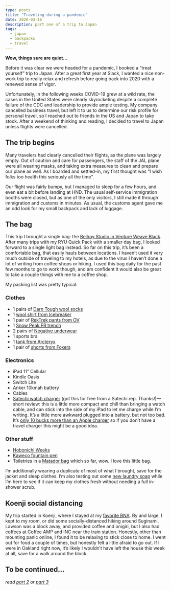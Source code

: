 ```yaml
---
type: posts
title: "Traveling during a pandemic"
date: 2020-03-16
description: part one of a trip to Japan
tags:
  - japan
  - backpacks
  - travel
---
```


**Wow, things sure are quiet...**

Before it was clear we were headed for a pandemic, I booked a “treat yourself” trip to Japan. After a great first year at Slack, I wanted a nice non-work trip to really relax and refresh before going back into 2020 with a renewed sense of vigor. 

Unfortunately, in the following weeks COVID-19 grew at a wild rate, the cases in the United States were clearly skyrocketing despite a complete failure of the CDC and leadership to provide ample testing. My company cancelled business travel, but left it to us to determine our risk profile for personal travel, so I reached out to friends in the US and Japan to take stock. After a weekend of thinking and reading, I decided to travel to Japan unless flights were cancelled. 

## The trip begins

Many travelers had clearly cancelled their flights, as the plane was largely empty. Out of caution and care for passengers, the staff of the JAL plane were all wearing masks, and taking extra measures to clean and prepare our plane as well. As I boarded and settled-in, my first thought was “I wish folks too health this seriously all the time”. 

Our flight was fairly bumpy, but I managed to sleep for a few hours, and even eat a bit before landing at HND. The usual self-service immigration booths were closed, but as one of the only visitors, I still made it through immigration and customs in minutes. As usual, the customs agent gave me an odd look for my small backpack and lack of luggage. 

## The bag

This trip I brought a single bag: the [Bellroy Studio in Venture Weave Black](https://bellroy.com/products/studio-backpack/venture/black). After many trips with my RYU Quick Pack with a smaller day bag, I looked forward to a single light bag instead. So far on this trip, it’s been a comfortable bag, that easily hauls between locations. I haven’t used it very much outside of traveling to my hotels, as due to the virus I haven’t done a lot of writing from coffee shops or hiking. I used this bag daily for the past few months to go to work though, and am confident it would also be great to take a couple things with me to a coffee shop.

My packing list was pretty typical:

### Clothes 

- 1 pairs of [Darn Tough wool socks](https://darntough.com/products/womens-ss18-vertex-no-show-tab-ultra-light)
- 1 [wool shirt from Icebreaker](https://www.icebreaker.com/en-us/womens-tops/cool-lite-solace-short-sleeve-scoop/104640.html)
- 1 pair of [RekTrek pants from OV](https://www.outdoorvoices.com/products/rectrek-pant)
- 1 [Snow Peak FR trench](https://www.amazon.com/Snow-Peak-Womens-Rain-Trench/dp/B07MWC4KZ8)
- 2 pairs of [Negative underwear](https://negativeunderwear.com/collections/underwear/products/black-whipped-high-rise)
- 1 sports bra
- 1 [tank from Arcteryx](https://www.amazon.com/Arcteryx-Eagan-Tank-Top-Womens/dp/B078XHPXJH/ref=pd_sbs_468_4/136-2112403-2472869)
- 1 pair of [shorts from Foxers](https://www.foxers.com/boxer-briefs/)

### Electronics

- iPad 11” Cellular
- Kindle Oasis
- Switch Lite
- Anker 10kmah battery
- Cables
- [Satechi watch charger](https://satechi.net/products/usb-c-magnetic-charging-dock) (got this for free from a Satechi rep. Thanks!)—short review: this is a little more compact and chill than bringing a watch cable, and can stick into the side of my iPad to let me charge while I’m writing. It’s a little more awkward plugged into a battery, but not too bad. It’s [only 10 bucks more than an Apple charger](https://www.apple.com/shop/product/MX2G2AM/A/apple-watch-magnetic-charging-cable-03m?fnode=83) so if you don’t have a travel charger this might be a good idea.

### Other stuff

- [Hobonichi Weeks](https://www.1101.com/store/techo/en/2020/all_about/weeks/)
- [Kaweco fountain pen](https://www.kaweco-pen.com/en)
- Toiletries in a [Matador bag](https://matadorup.com/products/flatpak-toiletry-case) which so far, wow. I love this little bag.

I’m additionally wearing a duplicate of most of what I brought, save for the jacket and sleep clothes. I’m also testing out some [new laundry soap](https://us.soakwash.com/collections/laundry-soap) while I’m here to see if it can keep my clothes fresh without needing a full in-shower scrub.

## Koenji social distancing

My trip started in Koenji, where I stayed at my [favorite BNA](https://www.bna-hotel.com). By and large, I kept to my room, or did some socially-distanced hiking around Suginami. Lawson was a block away, and provided coffee and onigiri, but I also had coffees at Coffee AMP and INC near the train station. Honestly, other than mounting panic online, I found it to be relaxing to stick close to home. I went out for food a couple of times, but honestly felt a little afraid to go out. If I were in Oakland right now, it’s likely I wouldn’t have left the house this week at all, save for a walk around the block.

## To be continued...

*read [part 2](https://www.brookshelley.com/posts/2020-03-17-traveling-during-a-pandemic-part-two/) or [part 3](https://www.brookshelley.com/posts/2020-03-19-traveling-during-a-pandemic-part-three/)* 